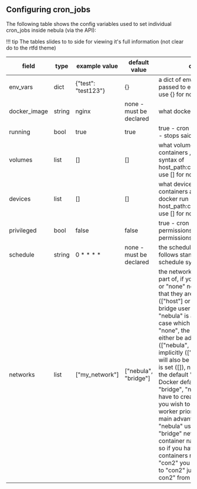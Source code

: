 ## Configuring cron_jobs

The following table shows the config variables used to set individual cron_jobs inside nebula (via the API):

!!! tip
    The tables slides to to side for viewing it's full information (not clear do to the rtfd theme)

| field              | type                     | example value                                 | default value            | description                                                                                                                  |
|--------------------|--------------------------|-----------------------------------------------|--------------------------|------------------------------------------------------------------------------------------------------------------------------|
| env_vars           | dict                     | {"test": "test123"}                           | {}                       | a dict of envvars that will be passed to each work containers, use {} for non                                                |
| docker_image       | string                   | nginx                                         | none - must be declared  | what docker image to run                                                                                                     |
| running            | bool                     | true                                          | true                     | true - cron will be enabled, false - stops said cron                                                                         |
| volumes            | list                     | []                                            | []                       | what volumes to mount inside the containers ,follows docker run -v syntax of host_path:container_path:ro/rw, use [] for non  |
| devices            | list                     | []                                            | []                       | what devices to grant the containers access ,follows docker run --device of host_path:container_path:ro/rwm, use [] for non  |
| privileged         | bool                     | false                                         | false                    | true - cron gets privileged permissions, false - no privileged permissions                                                   |
| schedule           | string                   | 0 * * * *                                     | none - must be declared  | the schedule of the cron to run, follows standard linux cron schedule syntax                                                 |
| networks           | list                     | ["my_network"]                                | ["nebula", "bridge"]     | the networks containers will be part of, if you wish to use "host" or "none" networks make sure that they are alone in the list (["host"] or ["none"]), a default bridge user network named "nebula" is also added in any case which is not "host" or "none", the "nebula" network can either be added explicitly (["nebula", "example-net"]) or implicitly (["example-net"]) and will also be added if an empty list is set ([]), note that aside from the default "nebula" network (& Docker default networks of "bridge", "none", "host") you will have to create what networks you wish to use manually on the worker prior to using them, the main advantage of the default "nebula" user network over the "bridge" network is that it allows container name based discovery so if you have a server with 2 containers named "con1" and "con2" you can ping from "con1" to "con2" just by using "ping con2" from inside "con1"  |
